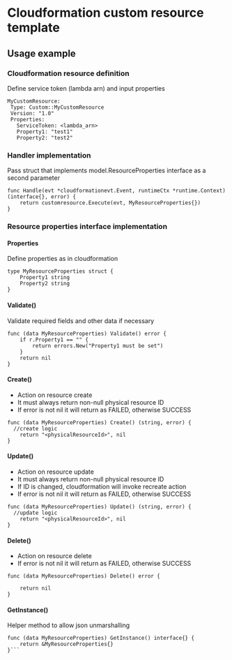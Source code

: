 # Cloudformation custom resource template
## Usage example

### Cloudformation resource definition
Define service token (lambda arn) and input properties
```
MyCustomResource:
 Type: Custom::MyCustomResource
 Version: "1.0"
 Properties:
   ServiceToken: <lambda_arn>
   Property1: "test1"
   Property2: "test2"
```

### Handler implementation
Pass struct that implements model.ResourceProperties interface as a second parameter
```
func Handle(evt *cloudformationevt.Event, runtimeCtx *runtime.Context) (interface{}, error) {
	return customresource.Execute(evt, MyResourceProperties{})
}
```

### Resource properties interface implementation
#### Properties
Define properties as in cloudformation

```
type MyResourceProperties struct {
	Property1 string
	Property2 string
}
```

#### Validate()
Validate required fields and other data if necessary

```
func (data MyResourceProperties) Validate() error {
	if r.Property1 == "" {
		return errors.New("Property1 must be set")
	}
	return nil
}
```

#### Create()
* Action on resource create
* It must always return non-null physical resource ID
* If error is not nil it will return as FAILED, otherwise SUCCESS
```
func (data MyResourceProperties) Create() (string, error) {
  //create logic
	return "<physicalResourceId>", nil
}
```

#### Update()
* Action on resource update
* It must always return non-null physical resource ID
* If ID is changed, cloudformation will invoke recreate action
* If error is not nil it will return as FAILED, otherwise SUCCESS
```
func (data MyResourceProperties) Update() (string, error) {
  //update logic
	return "<physicalResourceId>", nil
}
```

#### Delete()
* Action on resource delete
* If error is not nil it will return as FAILED, otherwise SUCCESS
```
func (data MyResourceProperties) Delete() error {

	return nil
}
```

#### GetInstance()
Helper method to allow json unmarshalling
```
func (data MyResourceProperties) GetInstance() interface{} {
	return &MyResourceProperties{}
}```
